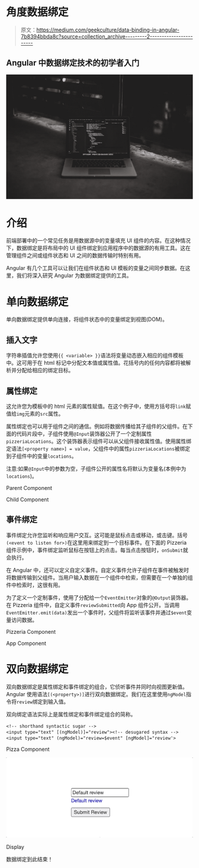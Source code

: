 # 角度数据绑定

> 原文：<https://medium.com/geekculture/data-binding-in-angular-7b8394bbda8c?source=collection_archive---------2----------------------->

## Angular 中数据绑定技术的初学者入门

![](img/0dbfd4dba9ead1640ea4a85653ab2e37.png)

# 介绍

前端部署中的一个常见任务是用数据源中的变量填充 UI 组件的内容。在这种情况下，数据绑定是将布局中的 UI 组件绑定到应用程序中的数据源的有用工具。这在管理组件之间或组件状态和 UI 之间的数据传输时特别有用。

Angular 有几个工具可以让我们在组件状态和 UI 模板的变量之间同步数据。在这里，我们将深入研究 Angular 为数据绑定提供的工具。

# 单向数据绑定

单向数据绑定提供单向连接，将组件状态中的变量绑定到视图(DOM)。

## 插入文字

字符串插值允许您使用`{{ <variable> }}`语法将变量动态嵌入相应的组件模板中。这可用于在 html 标记中分配文本值或属性值。花括号内的任何内容都将被解析并分配给相应的绑定目标。

## 属性绑定

这允许您为模板中的 html 元素的属性赋值。在这个例子中，使用方括号将`link`赋值给`img`元素的`src`属性。

属性绑定也可以用于组件之间的通信。例如将数据传播给其子组件的父组件。在下面的代码片段中，子组件使用`@Input`装饰器公开了一个定制属性`pizzeriaLocations`。这个装饰器表示组件可以从父组件接收属性值。使用属性绑定语法`[<property name>] = value`，父组件中的属性`pizzeriaLocations`被绑定到子组件中的变量`locations`。

注意:如果`@Input`中的参数为空，子组件公开的属性名将默认为变量名(本例中为`locations`)。

Parent Component

Child Component

## 事件绑定

事件绑定允许您监听和响应用户交互。这可能是鼠标点击或移动，或击键。括号`(<event to listen for>)`在这里用来绑定到一个目标事件。在下面的 Pizzeria 组件示例中，事件绑定监听鼠标在按钮上的点击。每当点击按钮时，`onSubmit`就会执行。

在 Angular 中，还可以定义自定义事件。自定义事件允许子组件在事件被触发时将数据传输到父组件。当用户输入数据在一个组件中检索，但需要在一个单独的组件中检索时，这很有用。

为了定义一个定制事件，使用了分配给一个`EventEmitter`对象的`@Output`装饰器。在 Pizzeria 组件中，自定义事件`reviewSubmitted`向 App 组件公开。当调用`EventEmitter.emit(data)`发出一个事件时，父组件将监听该事件并通过`$event`变量访问数据。

Pizzeria Component

App Component

# 双向数据绑定

双向数据绑定是属性绑定和事件绑定的组合，它侦听事件并同时向视图更新值。Angular 使用语法`[(<property>)]`进行双向数据绑定。我们在这里使用`ngModel`指令将`review`绑定到输入值。

双向绑定语法实际上是属性绑定和事件绑定组合的简称。

```
<!-- shorthand syntactic sugar -->
<input type="text" [(ngModel)]="review"><!-- desugared syntax -->
<input type="text" (ngModel)="review=$event" [ngModel]="review'> 
```

Pizza Component

![](img/82dc5260f437a2dfdbe227f901e580d4.png)

Display

数据绑定到此结束！